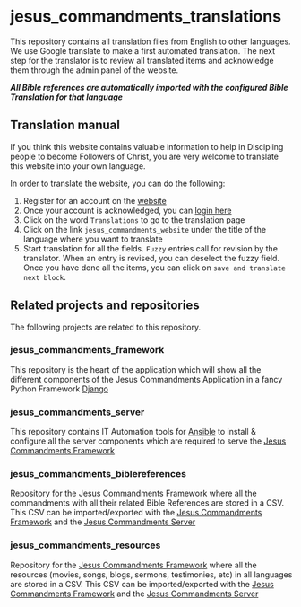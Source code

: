 # jesus_commandments_translations

This repository contains all translation files from English to other languages. We use Google translate to make a first automated translation. The next step for the translator is to review all translated items and acknowledge them through the admin panel of the website. 

_**All Bible references are automatically imported with the configured Bible Translation for that language**_

## Translation manual

If you think this website contains valuable information to help in Discipling people to become Followers of Christ, you are very welcome to translate this website into your own language.  

In order to translate the website, you can do the following:

1. Register for an account on the [website](https://www.jesuscommandments.org/account/signup)
2. Once your account is acknowledged, you can [login here](https://www.jesuscommandments.org/account/login/)
3. Click on the word `Translations` to go to the translation page
4. Click on the link `jesus_commandments_website` under the title of the language where you want to translate
5. Start translation for all the fields. `Fuzzy` entries call for revision by the translator. When an entry is revised, you can deselect the fuzzy field. Once you have done all the items, you can click on `save and translate next block`.

## Related projects and repositories

The following projects are related to this repository.

### jesus_commandments_framework

This repository is the heart of the application which will show all the different components of the Jesus Commandments Application in a fancy Python Framework [Django](https://www.djangoproject.com/)

### jesus_commandments_server

This repository contains IT Automation tools for [Ansible](https://docs.ansible.com/ansible/latest/index.html) to install & configure all the server components which are required to serve the [Jesus Commandments Framework](https://github.com/jesuscommandments/jesus_commandments_framework)

### jesus_commandments_biblereferences

Repository for the Jesus Commandments Framework where all the commandments with all their related Bible References are stored in a CSV. This CSV can be imported/exported with the [Jesus Commandments Framework](https://github.com/jesuscommandments/jesus_commandments_framework) and the [Jesus Commandments Server](https://github.com/jesuscommandments/jesus_commandments_server)

### jesus_commandments_resources

Repository for the [Jesus Commandments Framework](https://github.com/jesuscommandments/jesus_commandments_framework) where all the resources (movies, songs, blogs, sermons, testimonies, etc) in all languages are stored in a CSV. This CSV can be imported/exported with the [Jesus Commandments Framework](https://github.com/jesuscommandments/jesus_commandments_framework) and the [Jesus Commandments Server](https://github.com/jesuscommandments/jesus_commandments_server)

